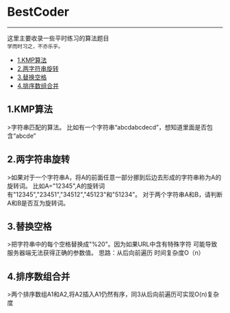 # BestCoder  
---
这里主要收录一些平时练习的算法题目  
`学而时习之，不亦乐乎。`  
* [1.KMP算法](#1)  
* [2.两字符串旋转](#2)  
* [3.替换空格](#3)  
* [4.排序数组合并](#4)

<h2 id="1">1.KMP算法</h2>  
>字符串匹配的算法。  
比如有一个字符串“abcdabcdecd”，想知道里面是否包含“abcde”

<h2 id="2">2.两字符串旋转</h2>  
>如果对于一个字符串A，将A的前面任意一部分挪到后边去形成的字符串称为A的旋转词。  
比如A="12345",A的旋转词有"12345","23451","34512","45123"和"51234"。  
对于两个字符串A和B，请判断A和B是否互为旋转词。  

<h2 id="3">3.替换空格</h2>  
>把字符串中的每个空格替换成"%20"。因为如果URL中含有特殊字符  
可能导致服务器端无法获得正确的参数值。  
思路：从后向前遍历 时间复杂度O（n）  

<h2 id="4">4.排序数组合并</h2>  
>两个排序数组A1和A2,将A2插入A1仍然有序，同3从后向前遍历可实现O(n)复杂度

